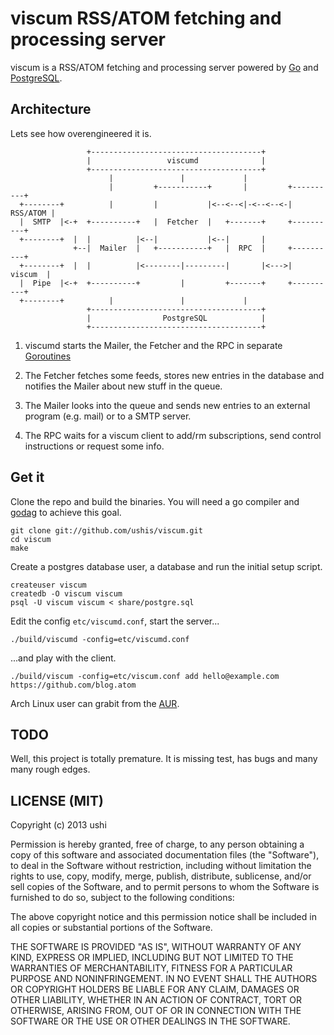 # viscum RSS/ATOM fetching and processing server

viscum is a RSS/ATOM fetching and processing server powered by
[Go](http://golang.org/) and [PostgreSQL](http://www.postgresql.org/).

## Architecture

Lets see how overengineered it is.

                     +--------------------------------------+
                     |                 viscumd              |
                     +--------------------------------------+
                          |               |             |
                          |         +-----------+       |         +----------+
      +--------+          |         |           |<--<--<|-<--<--<-| RSS/ATOM |
      |  SMTP  |<-+  +----------+   |  Fetcher  |   +-------+     +----------+
      +--------+  |  |          |<--|           |<--|       |
                  +--|  Mailer  |   +-----------+   |  RPC  |     +----------+
      +--------+  |  |          |<--------|---------|       |<--->|  viscum  |
      |  Pipe  |<-+  +----------+         |         +-------+     +----------+
      +--------+          |               |             |
                     +--------------------------------------+
                     |                PostgreSQL            |
                     +--------------------------------------+

1. viscumd starts the Mailer, the Fetcher and the RPC in separate
   [Goroutines](http://golang.org/doc/effective_go.html#goroutines)

1. The Fetcher fetches some feeds, stores new entries in the database and
   notifies the Mailer about new stuff in the queue.

1. The Mailer looks into the queue and sends new entries to an external
   program (e.g. mail) or to a SMTP server.

1. The RPC waits for a viscum client to add/rm subscriptions, send control
   instructions or request some info.

## Get it

Clone the repo and build the binaries. You will need a go compiler and
[godag](https://code.google.com/p/godag/) to achieve this goal.

    git clone git://github.com/ushis/viscum.git
    cd viscum
    make

Create a postgres database user, a database and run the initial setup script.

    createuser viscum
    createdb -O viscum viscum
    psql -U viscum viscum < share/postgre.sql

Edit the config ```etc/viscumd.conf```, start the server...

    ./build/viscumd -config=etc/viscumd.conf

...and play with the client.

    ./build/viscum -config=etc/viscum.conf add hello@example.com https://github.com/blog.atom

Arch Linux user can grabit from the
[AUR](https://aur.archlinux.org/packages/viscum-git/).

## TODO

Well, this project is totally premature. It is missing test, has bugs and many
many rough edges.

## LICENSE (MIT)

Copyright (c) 2013 ushi

Permission is hereby granted, free of charge, to any person obtaining a copy of
this software and associated documentation files (the "Software"), to deal in
the Software without restriction, including without limitation the rights to
use, copy, modify, merge, publish, distribute, sublicense, and/or sell copies
of the Software, and to permit persons to whom the Software is furnished to do
so, subject to the following conditions:

The above copyright notice and this permission notice shall be included in all
copies or substantial portions of the Software.

THE SOFTWARE IS PROVIDED "AS IS", WITHOUT WARRANTY OF ANY KIND, EXPRESS OR
IMPLIED, INCLUDING BUT NOT LIMITED TO THE WARRANTIES OF MERCHANTABILITY,
FITNESS FOR A PARTICULAR PURPOSE AND NONINFRINGEMENT. IN NO EVENT SHALL THE
AUTHORS OR COPYRIGHT HOLDERS BE LIABLE FOR ANY CLAIM, DAMAGES OR OTHER
LIABILITY, WHETHER IN AN ACTION OF CONTRACT, TORT OR OTHERWISE, ARISING FROM,
OUT OF OR IN CONNECTION WITH THE SOFTWARE OR THE USE OR OTHER DEALINGS IN THE
SOFTWARE.
